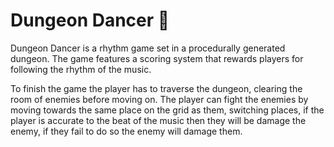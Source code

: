 # Dungeon Dancer 🎵
Dungeon Dancer is a rhythm game set in a procedurally generated dungeon.
The game features a scoring system that rewards players for following the rhythm of the music.

To finish the game the player has to traverse the dungeon, clearing the room of enemies before moving on.
The player can fight the enemies by moving towards the same place on the grid as them, switching places, if the player is accurate to the beat of the music then they will be damage the enemy, if they fail to do so the enemy will damage them.
